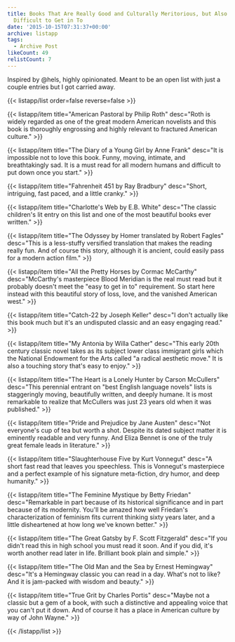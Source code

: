 ```yaml
---
title: Books That Are Really Good and Culturally Meritorious, but Also Not Terribly
  Difficult to Get in To
date: '2015-10-15T07:31:37+00:00'
archive: listapp
tags: 
  - Archive Post
likeCount: 49
relistCount: 7
---
```


Inspired by @hels, highly opinionated. Meant to be an open list with just a couple entries but I got carried away.

<!--more-->

{{< listapp/list order=false reverse=false >}}

   {{< listapp/item title="American Pastoral by Philip Roth"
      desc="Roth is widely regarded as one of the great modern American novelists and this book is thoroughly engrossing and highly relevant to fractured American culture." >}}

   {{< listapp/item title="The Diary of a Young Girl by Anne Frank"
      desc="It is impossible not to love this book. Funny, moving, intimate, and breathtakingly sad. It is a must read for all modern humans and difficult to put down once you start." >}}

   {{< listapp/item title="Fahrenheit 451 by Ray Bradbury"
      desc="Short, intriguing, fast paced, and a little cranky." >}}

   {{< listapp/item title="Charlotte's Web by E.B. White"
      desc="The classic children's lit entry on this list and one of the most beautiful books ever written." >}}

   {{< listapp/item title="The Odyssey by Homer translated by Robert Fagles"
      desc="This is a less-stuffy versified translation that makes the reading really fun. And of course this story, although it is ancient, could easily pass for a modern action film." >}}

   {{< listapp/item title="All the Pretty Horses by Cormac McCarthy"
      desc="McCarthy's masterpiece Blood Meridian is the real must read but it probably doesn't meet the \"easy to get in to\" requirement. So start here instead with this beautiful story of loss, love, and the vanished American west." >}}

   {{< listapp/item title="Catch-22 by Joseph Keller"
      desc="I don't actually like this book much but it's an undisputed classic and an easy engaging read." >}}

   {{< listapp/item title="My Antonia by Willa Cather"
      desc="This early 20th century classic novel takes as its subject lower class immigrant girls which the National Endowment for the Arts called \"a radical aesthetic move.\" It is also a touching story that's easy to enjoy." >}}

   {{< listapp/item title="The Heart is a Lonely Hunter by Carson McCullers"
      desc="This perennial entrant on \"best English language novels\" lists is staggeringly moving, beautifully written, and deeply humane. It is most remarkable to realize that McCullers was just 23 years old when it was published." >}}

   {{< listapp/item title="Pride and Prejudice by Jane Austen"
      desc="Not everyone's cup of tea but worth a shot. Despite its dated subject matter it is eminently readable and very funny. And Eliza Bennet is one of the truly great female leads in literature." >}}

   {{< listapp/item title="Slaughterhouse Five by Kurt Vonnegut"
      desc="A short fast read that leaves you speechless. This is Vonnegut's masterpiece and a perfect example of his signature meta-fiction, dry humor, and deep humanity." >}}

   {{< listapp/item title="The Feminine Mystique by Betty Friedan"
      desc="Remarkable in part because of its historical significance and in part because of its modernity. You'll be amazed how well Friedan's characterization of feminism fits current thinking sixty years later, and a little disheartened at how long we've known better." >}}

   {{< listapp/item title="The Great Gatsby by F. Scott Fitzgerald"
      desc="If you didn't read this in high school you must read it soon. And if you did, it's worth another read later in life. Brilliant book plain and simple." >}}

   {{< listapp/item title="The Old Man and the Sea by Ernest Hemingway"
      desc="It's a Hemingway classic you can read in a day. What's not to like? And it is jam-packed with wisdom and beauty." >}}

   {{< listapp/item title="True Grit by Charles Portis"
      desc="Maybe not a classic but a gem of a book, with such a distinctive and appealing voice that you can't put it down. And of course it has a place in American culture by way of John Wayne." >}}

{{< /listapp/list >}}
